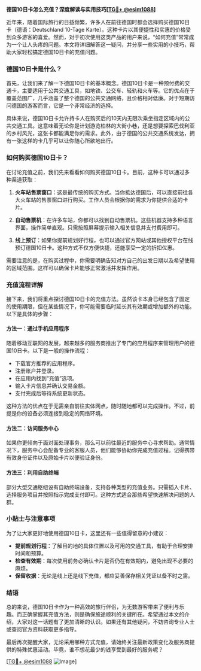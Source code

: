 **德国10日卡怎么充值？深度解读与实用技巧[[TG💪+ @esim1088](https://t.me/s/esim1088)]**

近年来，随着国际旅行的日益频繁，许多人在前往德国时都会选择购买德国10日卡（德语：Deutschland 10-Tage Karte）。这种卡片以其便捷性和实惠的价格受到众多游客的喜爱。然而，对于初次使用这类产品的用户来说，“如何充值”常常成为一个让人头疼的问题。本文将详细解答这一疑问，并分享一些实用的小技巧，帮助大家轻松搞定德国10日卡的充值问题。

### 德国10日卡是什么？

首先，让我们来了解一下德国10日卡的基本概念。德国10日卡是一种预付费的交通卡，主要适用于公共交通工具，如地铁、公交车、轻轨和火车等。它的优点在于覆盖范围广，几乎涵盖了整个德国的公共交通网络，且价格相对低廉。对于短期访问德国的游客而言，它是一个非常经济的选择。

具体来说，德国10日卡允许持卡人在购买后的10天内无限次乘坐指定区域内的公共交通工具。这意味着无论你是计划游览柏林的大街小巷，还是想要探索巴伐利亚的乡村风光，这张卡都能满足你的需求。此外，由于德国的公共交通系统发达，拥有一张这样的卡几乎可以让你随心所欲地出行。

### 如何购买德国10日卡？

在讨论充值之前，我们先来看看如何购买德国10日卡。目前，这种卡可以通过多种渠道获取：

1. **火车站售票窗口**：这是最传统的购买方式。当你抵达德国后，可以直接前往各大火车站的售票窗口进行购买。工作人员会根据你的需求为你提供合适的卡片。

2. **自动售票机**：在许多车站，你都可以找到自动售票机。这些机器支持多种语言界面，操作简单直观。只需按照屏幕提示输入相关信息并支付费用即可。

3. **线上预订**：如果你提前规划好行程，也可以通过官方网站或其他授权平台在线预订德国10日卡。这种方式不仅方便快捷，还能享受一定的折扣优惠。

需要注意的是，在购买过程中，你需要明确告知对方自己的出发日期以及希望使用的区域范围。这样可以确保卡片能够正常激活并发挥作用。

### 充值流程详解

接下来，我们将重点探讨德国10日卡的充值方法。虽然该卡本身已经包含了固定的使用期限，但在某些情况下，你可能需要临时延长其有效期或增加额外的功能。以下是具体的步骤：

#### 方法一：通过手机应用程序
随着移动互联网的发展，越来越多的服务商推出了专门的应用程序来管理用户的德国10日卡。以下是一般的操作流程：
- 下载官方推荐的应用程序。
- 注册账户并登录。
- 在应用内找到“充值”选项。
- 输入卡片信息并确认交易金额。
- 支付完成后等待系统更新状态。

这种方法的优点在于无需亲自前往实体网点，随时随地都可以完成操作。不过，前提是你的设备必须连接到稳定的网络环境。

#### 方法二：访问服务中心
如果你更倾向于面对面处理事务，那么可以前往最近的服务中心寻求帮助。通常情况下，服务中心会配备专业的客服人员，他们能够协助你完成充值过程。记得携带有效身份证件以及原始卡片以便验证身份。

#### 方法三：利用自助终端
部分大型交通枢纽设有自助终端设备，支持各种类型的充值业务。只需插入卡片、选择服务项目并按照指示完成支付即可。这种方式适合那些希望快速解决问题的人群。

### 小贴士与注意事项

为了让大家更好地使用德国10日卡，这里还有一些值得留意的小建议：
- **提前规划行程**：了解目的地的具体位置以及可用的交通工具，有助于合理安排时间和预算。
- **检查有效期**：每次使用前务必确认卡片是否仍在有效期内，避免出现不必要的麻烦。
- **保留收据**：无论是线上还是线下充值，都应妥善保存相关凭证以备不时之需。

### 结语

总的来说，德国10日卡作为一种高效的旅行伴侣，为无数游客带来了便利与乐趣。而正确掌握其充值方法，则是确保旅途顺利的关键所在。希望通过本文的介绍，大家对这一话题有了更加清晰的认识。如果还有其他疑问，不妨咨询专业人士或查阅官方资料获取更多指导。

最后再次提醒大家，无论采用哪种方式充值，请始终关注最新政策变化及服务商提供的特殊优惠活动。毕竟，谁不想花最少的钱享受到最好的服务呢？

[[TG💪+ @esim1088](https://t.me/s/esim1088) ![Image](https://i.postimg.cc/4NQfJmqS/Snipaste-2025-05-13-00-14-12.png)]